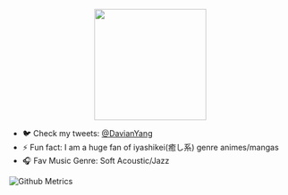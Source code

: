 <p align="center">
  <img align="center" src='https://res.cloudinary.com/dcrgv598u/image/upload/v1595498463/profile/tyzh_gao8cq.gif' width="200" height="200">
</p>
 
- 🐦 Check my tweets: [@DavianYang](https://twitter.com/DavianYang)  
- ⚡ Fun fact: I am a huge fan of iyashikei(癒し系) genre animes/mangas  
- 🎧 Fav Music Genre: Soft Acoustic/Jazz  


![Github Metrics](https://raw.githubusercontent.com/DavianYang/DavianYang/github-metrics/github-metrics.svg)